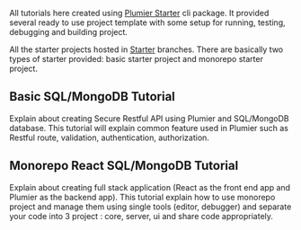 All tutorials here created using [Plumier Starter](https://www.npmjs.com/package/plumier-starter) cli package. It provided several ready to use project template with some setup for running, testing, debugging and building project. 

All the starter projects hosted in [Starter](https://github.com/plumier/starter/branches) branches. There are basically two types of starter provided: basic starter project and monorepo starter project.

## Basic SQL/MongoDB Tutorial 
Explain about creating Secure Restful API using Plumier and SQL/MongoDB database. This tutorial will explain common feature used in Plumier such as Restful route, validation, authentication, authorization.

## Monorepo React SQL/MongoDB Tutorial 
Explain about creating full stack application (React as the front end app and Plumier as the backend app). This tutorial explain how to use monorepo project and manage them using single tools (editor, debugger) and separate your code into 3 project : core, server, ui and share code appropriately.
